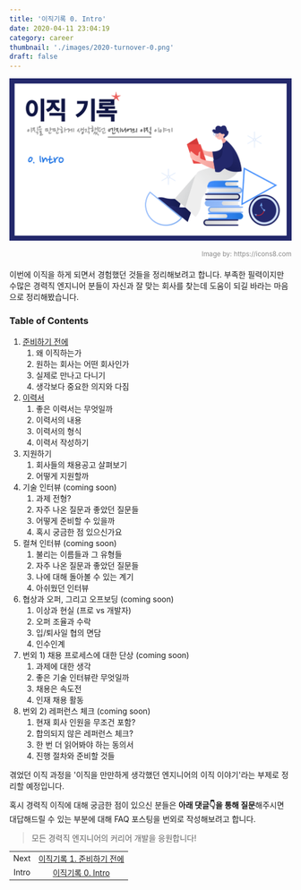 ```yaml
---
title: '이직기록 0. Intro'
date: 2020-04-11 23:04:19
category: career
thumbnail: './images/2020-turnover-0.png'
draft: false
---
```


![2020-turnover-0](./images/2020-turnover-0.png)

<div style="opacity: 0.5" align="right">
    <sup>Image by: <a>https://icons8.com</a></sup>
</div>

이번에 이직을 하게 되면서 경험했던 것들을 정리해보려고 합니다. 부족한 필력이지만 수많은 경력직 엔지니어 분들이 자신과 잘 맞는 회사를 찾는데 도움이 되길 바라는 마음으로 정리해봤습니다.

### Table of Contents

1. [준비하기 전에](https://jbee.io/career/2020-turnover-1/)
   1. 왜 이직하는가
   2. 원하는 회사는 어떤 회사인가
   3. 실제로 만나고 다니기
   4. 생각보다 중요한 의지와 다짐
2. [이력서](https://jbee.io/career/2020-turnover-2/)
   1. 좋은 이력서는 무엇일까
   2. 이력서의 내용
   3. 이력서의 형식
   4. 이력서 작성하기
3. 지원하기
   1. 회사들의 채용공고 살펴보기
   2. 어떻게 지원할까
4. 기술 인터뷰 (coming soon)
   1. 과제 전형?
   2. 자주 나온 질문과 좋았던 질문들
   3. 어떻게 준비할 수 있을까
   4. 혹시 궁금한 점 있으신가요
5. 컬쳐 인터뷰 (coming soon)
   1. 불리는 이름들과 그 유형들
   2. 자주 나온 질문과 좋았던 질문들
   3. 나에 대해 돌아볼 수 있는 계기
   4. 아쉬웠던 인터뷰
6. 협상과 오퍼, 그리고 오프보딩 (coming soon)
   1. 이상과 현실 (프로 vs 개발자)
   2. 오퍼 조율과 수락
   3. 입/퇴사일 협의 면담
   4. 인수인계
7. 번외 1) 채용 프로세스에 대한 단상 (coming soon)
   1. 과제에 대한 생각
   2. 좋은 기술 인터뷰란 무엇일까
   3. 채용은 속도전
   4. 인재 채용 활동
8. 번외 2) 레퍼런스 체크 (coming soon)
   1. 현재 회사 인원을 무조건 포함?
   2. 합의되지 않은 레퍼런스 체크?
   3. 한 번 더 읽어봐야 하는 동의서
   4. 진행 절차와 준비할 것들

겪었던 이직 과정을 '이직을 만만하게 생각했던 엔지니어의 이직 이야기'라는 부제로 정리할 예정입니다.

혹시 경력직 이직에 대해 궁금한 점이 있으신 분들은 **아래 댓글👇을 통해 질문**해주시면 대답해드릴 수 있는 부분에 대해 FAQ 포스팅을 번외로 작성해보려고 합니다.

> 모든 경력직 엔지니어의 커리어 개발을 응원합니다!

|       |                                                                      |
| :---: | :------------------------------------------------------------------: |
| Next  | [이직기록 1. 준비하기 전에](https://jbee.io/career/2020-turnover-1/) |
| Intro |     [이직기록 0. Intro](https://jbee.io/career/2020-turnover-0/)     |
